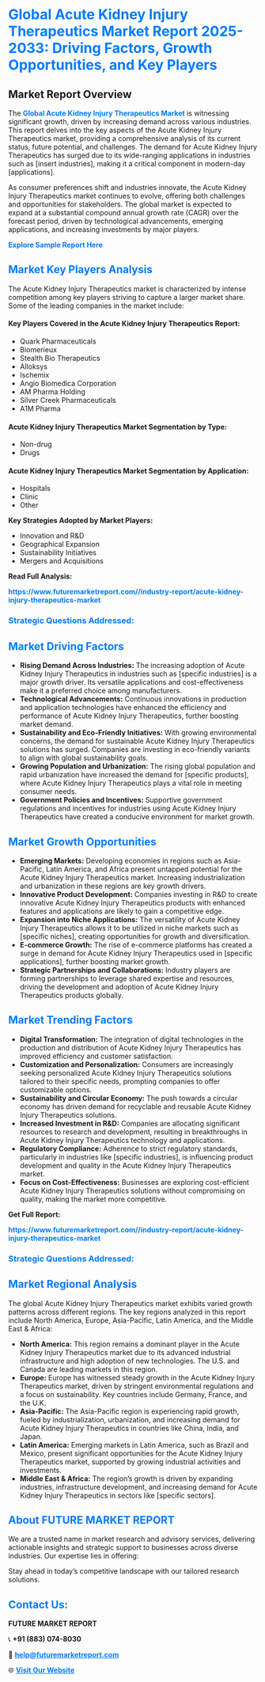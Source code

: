 <h1 style="color: #007BFF;">Global Acute Kidney Injury Therapeutics Market Report 2025-2033: Driving Factors, Growth Opportunities, and Key Players</h1>

<section id="overview">
<h2>Market Report Overview</h2>
<p>The <a href="https://www.futuremarketreport.com//industry-report/acute-kidney-injury-therapeutics-market" style="color: #007BFF; text-decoration: none;"><strong>Global Acute Kidney Injury Therapeutics Market</strong></a> is witnessing significant growth, driven by increasing demand across various industries. This report delves into the key aspects of the Acute Kidney Injury Therapeutics market, providing a comprehensive analysis of its current status, future potential, and challenges. The demand for Acute Kidney Injury Therapeutics has surged due to its wide-ranging applications in industries such as [insert industries], making it a critical component in modern-day [applications].</p>
<p>As consumer preferences shift and industries innovate, the Acute Kidney Injury Therapeutics market continues to evolve, offering both challenges and opportunities for stakeholders. The global market is expected to expand at a substantial compound annual growth rate (CAGR) over the forecast period, driven by technological advancements, emerging applications, and increasing investments by major players.</p>
</section>

<section id="overview">
<p><a href="https://www.futuremarketreport.com//request-sample/reportId=79723" style="color: #007BFF; text-decoration: none;"><strong>Explore Sample Report Here</strong></a></p>
</section>

<section id="key-players">
<h2 style="color: #007BFF;">Market Key Players Analysis</h2>
<p>The Acute Kidney Injury Therapeutics market is characterized by intense competition among key players striving to capture a larger market share. Some of the leading companies in the market include:</p>
<h4>Key Players Covered in the Acute Kidney Injury Therapeutics Report:</h4>
<ul><li>Quark Pharmaceuticals</li><li>Biomerieux</li><li>Stealth Bio Therapeutics</li><li>Alloksys</li><li>Ischemix</li><li>Angio Biomedica Corporation</li><li>AM Pharma Holding</li><li>Silver Creek Pharmaceuticals</li><li>A1M Pharma</li></ul>
<h4>Acute Kidney Injury Therapeutics Market Segmentation by Type:</h4>
<ul><li>Non-drug</li><li>Drugs</li></ul>

<h4>Acute Kidney Injury Therapeutics Market Segmentation by Application:</h4>
<ul><li>Hospitals</li><li>Clinic</li><li>Other</li></ul>
<p><strong>Key Strategies Adopted by Market Players:</strong></p>
<ul>
<li>Innovation and R&D</li>
<li>Geographical Expansion</li>
<li>Sustainability Initiatives</li>
<li>Mergers and Acquisitions</li>
</ul>
</section>

<section>
<p><strong>Read Full Analysis: </strong></p><a href="https://www.futuremarketreport.com//industry-report/acute-kidney-injury-therapeutics-market" style="color: #007BFF; text-decoration: none;"><strong>https://www.futuremarketreport.com//industry-report/acute-kidney-injury-therapeutics-market</strong></a>
<h3 style="color: #007BFF;">Strategic Questions Addressed:</h3>
</section>

<section id="driving-factors">
<h2 style="color: #007BFF;">Market Driving Factors</h2>
<ul>
<li><strong>Rising Demand Across Industries:</strong> The increasing adoption of Acute Kidney Injury Therapeutics in industries such as [specific industries] is a major growth driver. Its versatile applications and cost-effectiveness make it a preferred choice among manufacturers.</li>
<li><strong>Technological Advancements:</strong> Continuous innovations in production and application technologies have enhanced the efficiency and performance of Acute Kidney Injury Therapeutics, further boosting market demand.</li>
<li><strong>Sustainability and Eco-Friendly Initiatives:</strong> With growing environmental concerns, the demand for sustainable Acute Kidney Injury Therapeutics solutions has surged. Companies are investing in eco-friendly variants to align with global sustainability goals.</li>
<li><strong>Growing Population and Urbanization:</strong> The rising global population and rapid urbanization have increased the demand for [specific products], where Acute Kidney Injury Therapeutics plays a vital role in meeting consumer needs.</li>
<li><strong>Government Policies and Incentives:</strong> Supportive government regulations and incentives for industries using Acute Kidney Injury Therapeutics have created a conducive environment for market growth.</li>
</ul>
</section>

<section id="growth-opportunities">
<h2 style="color: #007BFF;">Market Growth Opportunities</h2>
<ul>
<li><strong>Emerging Markets:</strong> Developing economies in regions such as Asia-Pacific, Latin America, and Africa present untapped potential for the Acute Kidney Injury Therapeutics market. Increasing industrialization and urbanization in these regions are key growth drivers.</li>
<li><strong>Innovative Product Development:</strong> Companies investing in R&D to create innovative Acute Kidney Injury Therapeutics products with enhanced features and applications are likely to gain a competitive edge.</li>
<li><strong>Expansion into Niche Applications:</strong> The versatility of Acute Kidney Injury Therapeutics allows it to be utilized in niche markets such as [specific niches], creating opportunities for growth and diversification.</li>
<li><strong>E-commerce Growth:</strong> The rise of e-commerce platforms has created a surge in demand for Acute Kidney Injury Therapeutics used in [specific applications], further boosting market growth.</li>
<li><strong>Strategic Partnerships and Collaborations:</strong> Industry players are forming partnerships to leverage shared expertise and resources, driving the development and adoption of Acute Kidney Injury Therapeutics products globally.</li>
</ul>
</section>

<section id="trending-factors">
<h2 style="color: #007BFF;">Market Trending Factors</h2>
<ul>
<li><strong>Digital Transformation:</strong> The integration of digital technologies in the production and distribution of Acute Kidney Injury Therapeutics has improved efficiency and customer satisfaction.</li>
<li><strong>Customization and Personalization:</strong> Consumers are increasingly seeking personalized Acute Kidney Injury Therapeutics solutions tailored to their specific needs, prompting companies to offer customizable options.</li>
<li><strong>Sustainability and Circular Economy:</strong> The push towards a circular economy has driven demand for recyclable and reusable Acute Kidney Injury Therapeutics solutions.</li>
<li><strong>Increased Investment in R&D:</strong> Companies are allocating significant resources to research and development, resulting in breakthroughs in Acute Kidney Injury Therapeutics technology and applications.</li>
<li><strong>Regulatory Compliance:</strong> Adherence to strict regulatory standards, particularly in industries like [specific industries], is influencing product development and quality in the Acute Kidney Injury Therapeutics market.</li>
<li><strong>Focus on Cost-Effectiveness:</strong> Businesses are exploring cost-efficient Acute Kidney Injury Therapeutics solutions without compromising on quality, making the market more competitive.</li>
</ul>
</section>

<section>
<p><strong>Get Full Report: </strong></p><a href="https://www.futuremarketreport.com//industry-report/acute-kidney-injury-therapeutics-market" style="color: #007BFF; text-decoration: none;"><strong>https://www.futuremarketreport.com//industry-report/acute-kidney-injury-therapeutics-market</strong></a>
<h3 style="color: #007BFF;">Strategic Questions Addressed:</h3>
</section>


<section id="regional-analysis">
<h2 style="color: #007BFF;">Market Regional Analysis</h2>
<p>The global Acute Kidney Injury Therapeutics market exhibits varied growth patterns across different regions. The key regions analyzed in this report include North America, Europe, Asia-Pacific, Latin America, and the Middle East & Africa:</p>
<ul>
<li><strong>North America:</strong> This region remains a dominant player in the Acute Kidney Injury Therapeutics market due to its advanced industrial infrastructure and high adoption of new technologies. The U.S. and Canada are leading markets in this region.</li>
<li><strong>Europe:</strong> Europe has witnessed steady growth in the Acute Kidney Injury Therapeutics market, driven by stringent environmental regulations and a focus on sustainability. Key countries include Germany, France, and the U.K.</li>
<li><strong>Asia-Pacific:</strong> The Asia-Pacific region is experiencing rapid growth, fueled by industrialization, urbanization, and increasing demand for Acute Kidney Injury Therapeutics in countries like China, India, and Japan.</li>
<li><strong>Latin America:</strong> Emerging markets in Latin America, such as Brazil and Mexico, present significant opportunities for the Acute Kidney Injury Therapeutics market, supported by growing industrial activities and investments.</li>
<li><strong>Middle East & Africa:</strong> The region’s growth is driven by expanding industries, infrastructure development, and increasing demand for Acute Kidney Injury Therapeutics in sectors like [specific sectors].</li>
</ul>
</section>

<footer>
<h2 style="color: #007BFF;">About FUTURE MARKET REPORT</h2>
<p>We are a trusted name in market research and advisory services, delivering actionable insights and strategic support to businesses across diverse industries. Our expertise lies in offering:</p>

<p>Stay ahead in today’s competitive landscape with our tailored research solutions.</p>

<h2 style="color: #007BFF;">Contact Us:</h2>
<p><strong>FUTURE MARKET REPORT</strong></p>
<p>📞 <strong>+91 (883) 074-8030</strong></p>
<p>📧 <strong><a href="mailto:help@futuremarketreport.com" style="color: #007BFF;">help@futuremarketreport.com</a></strong></p>
<p>🌐 <strong><a href="https://www.futuremarketreport.com/" style="color: #007BFF;">Visit Our Website</a></strong></p>
</footer>